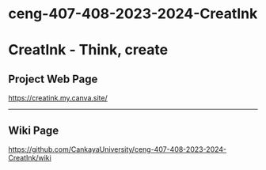 # ceng-407-408-2023-2024-CreatInk
# CreatInk - Think, create

## Project Web Page
https://creatink.my.canva.site/

***

## Wiki Page
https://github.com/CankayaUniversity/ceng-407-408-2023-2024-CreatInk/wiki
